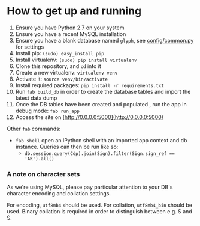 # How to get up and running
1. Ensure you have Python 2.7 on your system
2. Ensure you have a recent MySQL installation
3. Ensure you have a blank database named `glyph`, see [config/common.py](config/common.py) for settings
4. Install pip: `(sudo) easy_install pip`
5. Install virtualenv: `(sudo) pip install virtualenv`
6. Clone this repository, and `cd` into it
7. Create a new virtualenv: `virtualenv venv`
8. Activate it: `source venv/bin/activate`
9. Install required packages: `pip install -r requirements.txt`
10. Run `fab build_db` in order to create the database tables and import the latest data dump
11. Once the DB tables have been created and populated , run the app in debug mode: `fab run_app`
12. Access the site on [http://0.0.0.0:5000](http://0.0.0.0:5000)

Other `fab` commands:

- `fab shell` open an IPython shell with an imported app context and db instance. Queries can then be run like so:
    - `db.session.query(Cdp).join(Sign).filter(Sign.sign_ref == 'AK').all()`

### A note on character sets
As we're using MySQL, please pay particular attention to your DB's character encoding and collation settings.  

For encoding, `utf8mb4` should be used.
For collation, `utf8mb4_bin` should be used. Binary collation is required in order to distinguish between e.g. S and Š.
